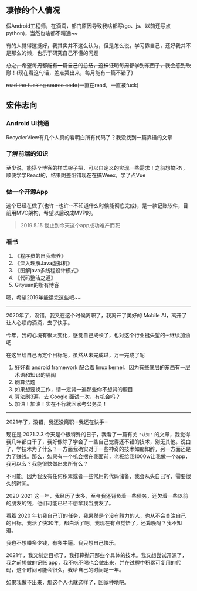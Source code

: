 
## 凄惨的个人情况

假Android工程师，在滴滴，部门原因导致我啥都写(go、js、以前还写点python)，当然也啥都不精通~~

有的人觉得这挺好，我其实并不这么认为，但是怎么说，学习靠自己，还好我并不是那么的懒，也乐于研究自己不懂的问题

~~总之，希望每周都能有一篇自己的总结，这样证明每周都学到东西了，我会感到欣慰！~~(现在看这句话，差点哭出来，每月能有一篇不错了)

~~read the fucking source code~~(一直在read，一直被fuck)

## 宏伟志向

### Android UI精通

RecyclerView有几个人真的看明白所有代码了？我没找到一篇靠谱的文章

### 了解前端的知识

至少说，能搭个博客的样式架子把，可以自定义的实现一些需求！之前想搞RN，顺便学学React的，结果阴差阳错现在在搞Weex，学了点Vue

### ~~做一个开源App~~

这个已经在做了(也许···也许···不知道什么时候能彻底完成)，是一款记账软件，目前用MVC架构，希望以后改成MVP的。

>2019.5.15 截止到今天这个app成功难产而死

### 看书

1. 《程序员的自我修养》
2. 《深入理解Java虚拟机》
3. 《图解java多线程设计模式》
4. 《代码整洁之道》
5. Gityuan的所有博客

嗯，希望2019年能读完这些吧~~


***

2020年了，没错，我又在这个时候离职了，我离开了美好的 Mobile AI，离开了让人心烦的滴滴，去了快手。

今年，我的心境有很大变化，感觉自己成长了，也对这个行业挺失望的···继续加油吧

在这里给自己再定个目标吧，虽然从未完成过，万一完成了呢

1. 好好看 android framework 配合着 linux kernel，因为有些底层的东西有一层术语和知识的隔阂
2. 刷算法题
3. 如果想要换工作，请一定背一遍那些你不想背的题目
4. 算法刷3遍，去 Google 面试一次，有机会吗？
5. 加油！加油！实在不行就回家考公务员！

***

2021年了，没错，我还没离职···我还在快手···

现在是 2021.2.3 今天是个很特殊的日子，我看了一篇有关 `"认知"` 的文章，我觉得我几年都白干了，我好像除了学会了一些自己觉得还不错的技术，别无其他。说白了，学技术为了什么？一方面我确实对于一些神奇的技术如痴如醉，另一方面还是为了赚钱。那么，如果有一个机会摆在我面前，老板给我1000w让我做一个app，我可以么？我能很快做出来所有么？

不可能。因为我没有任何积累或者一些常用的代码储备，我会从头自己写，需要很久的时间。

2020-2021 这一年，我经历了太多，至今我还背负着一些债务，还欠着一些以前的朋友的钱，他们可能已经不想拿我当朋友了。

看着 2020 年初我自己订的任务，我果然是个没有毅力的人，也从不会关注自己的目标，我活了快30年，都白活了吧。我现在有点觉悟了，还算晚吗？我不知道。

我也不想赚多少钱，有多牛逼。我只想自己快乐。

2021年，我又制定目标了，我打算抛开那些个具体的技术。我又想尝试开源了，我之前想做的记账 app，我不吃不喝也会做出来，并在过程中积累可复用的代码，这个时间可能会很久，我给自己的时间是一年。

如果我做不出来，那这个人也就这样了，回家种地吧。